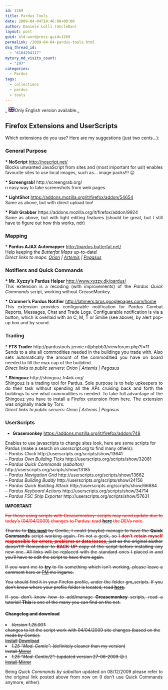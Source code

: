 ```yaml
---
id: 1269
title: Pardus Tools
date: 2009-04-04T10:46:08+00:00
author: Daniele Lolli (UncleDan)
layout: post
guid: old-wordpress-guid=1269
permalink: /2009-04-04-pardus-tools.html
dsq_thread_id:
  - "6164294117"
mytory_md_visits_count:
  - "297"
categories:
  - Pardus
tags:
  - collections
  - pardus
  - tools
---
```

_ <img class="alignnone size-full wp-image-149" title="uk-flag-xsmall" src="/uploads/2009/03/uk-flag-xsmall.gif" alt="uk-flag-xsmall" width="20" height="15" />Only English version available._

## Firefox Extensions and UserScripts

<p style="text-align: justify;">
  Which extensions do you use? Here are my suggestions (just two cents&#8230;):
</p>

### General Purpose

<p style="text-align: justify;">
  <strong>* NoScript</strong> <a href="http://noscript.net/" target="_blank">http://noscript.net/<br /> </a>Blocks unwanted JavaScript from sites and (most important for us!) enables favourite sites to use local images, such as&#8230; image packs!!! 😉
</p>

<p style="text-align: justify;">
  <strong>* Screengrab!</strong> http://screengrab.org/<br /> n easy way to take screenshots from web pages
</p>

<p style="text-align: justify;">
  <strong>* LightShot</strong> <a title="LightShot" href="https://addons.mozilla.org/it/firefox/addon/54654" target="_blank">https://addons.mozilla.org/it/firefox/addon/54654</a><br /> Same as above, but with direct upload too!
</p>

<p style="text-align: justify;">
  <strong>* Pixlr Grabber</strong> https://addons.mozilla.org/it/firefox/addon/9924<br /> Same as above, but with light editing features (should be great, but I still have to figure out how this works, ndr)
</p>

### Mapping

<p style="text-align: justify;">
  * <strong>Pardus AJAX Automapper</strong> <a href="http://pardus.butterfat.net/" target="_blank">http://pardus.butterfat.net/</a><br /> Help keeping the <em>Butterfat Maps</em> up-to-date!<br /> <em>Direct links to maps: <a title="Pardus Butterfat Maps - Orion" href="http://pardus.butterfat.net/pardusmapper/maps/orion/universe.html" target="_blank">Orion</a> | <a title="Pardus Butterfat Maps - Artemis" href="http://pardus.butterfat.net/pardusmapper/maps/artemis/universe.html" target="_blank">Artemis</a> | <a title="Pardus Butterfat Maps - Pegasus" href="http://pardus.butterfat.net/pardusmapper/maps/pegasus/universe.html" target="_blank">Pegasus</a> </em>
</p>

### Notifiers and Quick Commands

<p style="text-align: justify;">
  <strong>* Mr. Xyzzy&#8217;s Pardus Helper</strong> <a href="http://www.xyzzy.dk/pardus/">http://www.xyzzy.dk/pardus/</a><br /> This extension is a recoding (with improvements) of the <em>Pardus Quick Commands</em> script, working without GreaseMonkey.
</p>

<p style="text-align: justify;">
  <strong>* Cranmer&#8217;s Pardus Notifier</strong> <a href="http://latimers.bros.googlepages.com/home" target="_blank">http://latimers.bros.googlepages.com/home</a><br /> This extension provides configurable notification for Pardus Combat Reports, Messages, Chat and Trade Logs. Configuarable notification is via a button, which is overlaid with an C, M, T or Smilie (see above), by alert pop-up box and by sound.
</p>

### Trading

<p style="text-align: justify;">
  * <strong>FTS Trader</strong> http://pardustools.jennie.nl/phpbb3/viewforum.php?f=11<br /> Sends to a site all commodities needed in the buildings you trade with. Also sets automatically the amount of the commoditied you have on board needed to fill the max cap of the builidind.<br /> <em> Direct links to public servers: Orion | Artemis | Pegasus</em>
</p>

<p style="text-align: justify;">
  * <strong>Shingouz</strong> http://shingouz.fr4nk.org/<br /> Shingouz is a trading tool for Pardus. Sole purpose is to help upkeepers to do their task without spending all the APs cruising back and forth the buildings to see what commodities is needed. To take full advantage of the Shingouz you have to install a Firefox extension from here. The extension was originally made by Torx.<br /> <em> Direct links to public servers: Orion | Artemis | Pegasus</em>
</p>

### UserScripts

* **Grasemonkey** <a href="https://addons.mozilla.org/it/firefox/addon/748" target="_blank">https://addons.mozilla.org/it/firefox/addon/748</a>

<p style="text-align: left;">
  <a href="https://addons.mozilla.org/it/firefox/addon/748" target="_blank"></a>Enables to use javascripts to change sites look, here are some scripts for Pardus (make a search on <em>userscript.org</em> to find many others):<br /> <em>&#8211; Pardus Clock</em> http://userscripts.org/scripts/show/13641<br /> <em>&#8211; Pardus Own Building Ticks</em> http://userscripts.org/scripts/show/32081<br /> <em>&#8211; Pardus Quick Commands (sabolton)</em> http://userscripts.org/scripts/show/13185<br /> <em>&#8211; Pardus Navigation Grid</em> http://userscripts.org/scripts/show/13662<br /> <em>&#8211; Pardus Building Buddy</em> http://userscripts.org/scripts/show/24156<br /> <em>&#8211; Pardus Quick Building</em> Attack <strong><span style="font-weight: normal;">http://userscripts.org/scripts/show/66884<br /> <em>&#8211; Pardus Keyboard Actions</em> http://userscripts.org/scripts/show/34714<br /> <em>&#8211; Pardus FSC Ship Exporter</em> http://userscripts.org/scripts/show/57631</span></strong>
</p>

<p style="text-align: left; text-decoration: line-through;">
  <strong>IMPORTANT</strong>
</p>

<p style="text-align: justify; text-decoration: line-through;">
  <span style="color: red;"> For those using scripts with Greasemonkey: scripts may need update due to today&#8217;s (04/04/2009) changes to Pardus: read <a class="postlink" href="http://forum.pardus.at/index.php?showtopic=9592&st=60" target="_blank"><strong>here</strong></a> the DEVs note.</span>
</p>

<p style="text-align: justify; text-decoration: line-through;">
  Thanks to <a title="Thanks Centic!" href="http://forum.pardus.at/index.php?showtopic=38141&hl=quick+commands" target="_blank"><strong>this post</strong></a><strong> </strong>by Centic, I could (maybe) manage to have the <strong>Quick Commands</strong> script working again. I&#8217;m not a geek, so <span style="color: #ff0000;"><strong>I don&#8217;t retain myself responsible for errors, problems or data losses</strong></span>, just as the original aiuthor doesn&#8217;t!!! Remember to <strong><span style="color: #ff0000;">BACK UP</span></strong> copy of the script before installing any new one. All links will be replaced with the standard ones I placed in and you&#8217;ll have to edit the script to have them again.
</p>

<p style="text-align: justify; text-decoration: line-through;">
  If you want me to <span style="text-decoration: underline;"><strong>try</strong></span><strong> </strong>to fix something which isn&#8217;t working, please leave a comment here or <a title="PM to Uncledan (Orion)" href="http://orion.pardus.at/sendmsg.php?to=Uncledan" target="_blank">PM</a> me ingame.
</p>

<p style="text-align: justify; text-decoration: line-through;">
  You should find it in your Firefox profile, under the folder <em>gm_scripts</em>. If you don&#8217;t know where your profile folder is located, read <a title="Firefox Profile Folder" href="http://kb.mozillazine.org/Profile_folder_-_Firefox" target="_blank"><strong>here</strong></a>.
</p>

<p style="text-align: justify; text-decoration: line-through;">
  If you don&#8217;t know how to add/manage <strong>Greasemonkey </strong>scripts, read a tutorial! <strong>This</strong><strong> </strong>is one of the many you can find on the net.
</p>

<h4 style="text-decoration: line-through;">
  Changelog and download
</h4>

<li style="text-decoration: line-through;">
  <em>Version 1.25.001:</em><br /> changes to let the script work with 04/04/2009 site changes (based on the mods by Centic).<br /> <a title="pardus_quick_commands.user.js" href="/uploads/2009/04/pardus_quick_commands.user.js" target="_blank">Install</a> <a title="pardus_quick_commands_1-25-001.zip" href="/uploads/2009/04/pardus_quick_commands_1-25-001.zip" target="_blank">Download</a>
</li>
<li style="text-decoration: line-through;">
  <em>1.25 &#8220;Mod. Centic&#8221;:</em> (definitely cleaner than my version)<br /> Install <a title="pardus_quick_commands_mod-centic.zip" href="/uploads/2009/04/pardus_quick_commands_mod-centic.zip" target="_blank">Mirror</a>
</li>
<li style="text-decoration: line-through;">
  <em>1.25 &#8220;Mod. Centic/2&#8221;:</em> (updated version 27-06-2009 😉 )<br /> <a title="pardus_quick_commands2.user.js (Centic)" href="http://centic.awardspace.com/pardus%20scripts/pardus_quick_commands2.user.js" target="_blank">Install</a> <a title="pardus_quick_commands2_mod-centic.zip" href="/uploads/2009/04/pardus_quick_commands2_mod-centic.zip">Mirror</a>
</li>

<p style="text-align: justify;">
  Being <em>Quick Commands by sabolton</em> updated on 08/12/2009 please refer to the original link posted above from now on (I don&#8217;t use Quick Commands anymore, either).
</p>